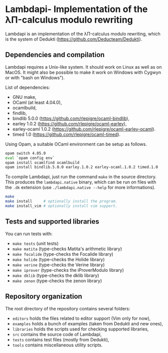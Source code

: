 Lambdapi- Implementation of the λΠ-calculus modulo rewriting
============================================================

Lambdapi is an implementation of the λΠ-calculus modulo rewriting, which
is the system of Dedukti (https://github.com/Deducteam/Dedukti).

Dependencies and compilation
----------------------------

Lambdapi requires a Unix-like system. It should work on Linux as well as on
MacOS. It might also be possible to make it work on Windows with Cygwyn or
with "bash on Windows").

List of dependencies:
 - GNU make,
 - OCaml (at least 4.04.0),
 - ocamlbuild,
 - findlib,
 - bindlib 5.0.0 (https://github.com/rlepigre/ocaml-bindlib),
 - earley 1.0.2 (https://github.com/rlepigre/ocaml-earley),
 - earley-ocaml 1.0.2 (https://github.com/rlepigre/ocaml-earley-ocaml).
 - timed 1.0 (https://github.com/rlepigre/ocaml-timed).

Using Opam, a suitable OCaml environment can be setup as follows.
```bash
opam switch 4.05.0
eval `opam config env`
opam install ocamlfind ocamlbuild
opam install bindlib.5.0.0 earley.1.0.2 earley-ocaml.1.0.2 timed.1.0
```

To compile Lambdapi, just run the command `make` in the source directory.
This produces the `lambdapi.native` binary, which can be run on files with
the `.dk` extension (use `./lambdapi.native --help` for more informations).

```bash
make
make install     # optionally install the program.
make install_vim # optionally install vim support.
```

Tests and supported libraries
-----------------------------

You can run tests with:
 - `make tests`    (unit tests)
 - `make matita`   (type-checks Matita's arithmetic library)
 - `make focalide` (type-checks the Focalide library)
 - `make holide`   (type-checks the Holide library)
 - `make verine`   (type-checks the Verine library)
 - `make iprover`  (type-checks the iProverModulo library)
 - `make dklib`   (type-checks the dklib library)
 - `make zenon`   (type-checks the zenon library)

Repository organization
-----------------------

The root directory of the repository contains several folders:
 - `editors` holds the files related to editor support (Vim only for now),
 - `examples` holds a bunch of examples (taken from Dedukti and new ones),
 - `libraries` holds the scripts used for checking supported libraries,
 - `src` contains the source code of Lambdapi,
 - `tests` contains test files (mostly from Dedukti),
 - `tools` contains miscellaneous utility scripts.
